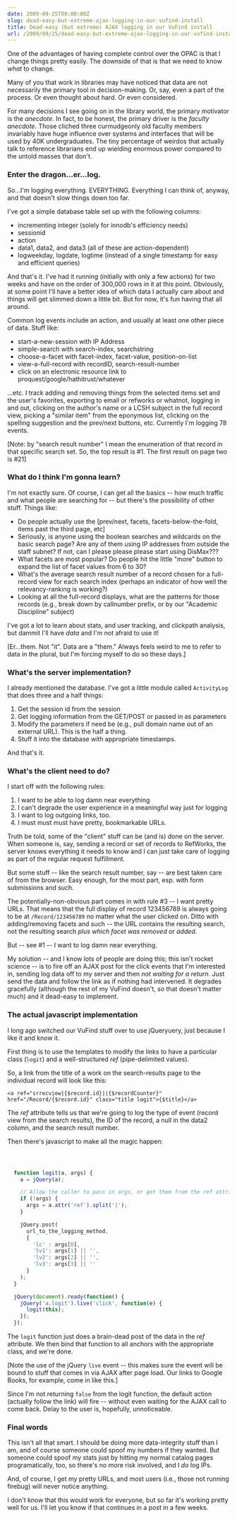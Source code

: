 ```yaml
---
date: 2009-09-25T00:00:00Z
slug: dead-easy-but-extreme-ajax-logging-in-our-vufind-install
title: Dead-easy (but extreme) AJAX logging in our VuFind install
url: /2009/09/25/dead-easy-but-extreme-ajax-logging-in-our-vufind-install/
---
```


One of the advantages of having complete control over the OPAC is that I change things pretty easily. The downside of that is that we need to know *what* to change.

Many of you that work in libraries may have noticed that data are not necessarily the primary tool in decision-making. Or, say, even a part of the process. Or even thought about hard. Or even considered.

For many decisions I see going on in the library world, the primary motivator is the *anecdote*. In fact, to be honest, the primary driver is the *faculty anecdote*. Those cliched three curmudgeonly old faculty members invariably have huge influence over systems and interfaces that will be used by 40K undergraduates. The tiny percentage of weirdos that actually talk to reference librarians end up wielding enormous power compared to the untold masses that don't.

### Enter the dragon...er...log.

So...I'm logging everything. EVERYTHING. Everything I can think of, anyway, and that doesn't slow things down too far.

I've got a simple database table set up with the following columns:

  * incrementing integer (solely for innodb's efficiency needs)
  * sessionid
  * action
  * data1, data2, and data3 (all of these are action-dependent)
  * logweekday, logdate, logtime (instead of a single timestamp for easy and efficient queries)

And that's it. I've had it running (initially with only a few actions) for two weeks and have on the order of 300,000 rows in it at this point. Obviously, at some point I'll have a better idea of which data I actually care about and things will get slimmed down a little bit. But for now, it's fun having that all around.

Common log events include an action, and usually at least one other piece of data. Stuff like:

  * start-a-new-session with IP Address
  * simple-search with search-index, searchstring
  * choose-a-facet with facet-index, facet-value, position-on-list
  * view-a-full-record with recordID, search-result-number
  * click on an electronic resource link to proquest/google/hathitrust/whatever

...etc. I track adding and removing things from the selected items set and the user's favorites, exporting to email or refworks or whatnot, logging in and out, clicking on the author's name or a LCSH subject in the full record view, picking a "similar item" from the eponymous list, clicking on the spelling suggestion and the prev/next buttons, etc. Currently I'm logging 78 events.

[Note: by "search result number" I mean the enumeration of that record in that specific search set. So, the top result is #1. The first result on page two is #21]

### What do I think I'm gonna learn?

I'm not exactly sure. Of course, I can get all the basics -- how much traffic and what people are searching for -- but there's the possibility of other stuff. Things like:

  * Do people actually use the [prev/next, facets, facets-below-the-fold, items past the third page, etc]
  * Seriously, is anyone using the boolean searches and wildcards on the basic search page? Are any of them using IP addresses from outside the staff subnet? If not, can I please please please start using DisMax???
  * What facets are most popular? Do people hit the little "more" button to expand the list of facet values from 6 to 30?
  * What's the average search result number of a record chosen for a full-record view for each search index (perhaps an indicator of how well the relevancy-ranking is working?)
  * Looking at all the full-record displays, what are the patterns for those records (e.g., break down by callnumber prefix, or by our "Academic Discipline" subject)

I've got a lot to learn about stats, and user tracking, and clickpath analysis, but dammit I'll have *data* and I'm not afraid to use it!

[Er...them. Not "it". Data are a "them."  Always feels weird to me to refer to data in the plural, but I'm forcing myself to do so these days.]

### What's the server implementation?

I already mentioned the database. I've got a little module called `ActivityLog` that does three and a half things:

  1. Get the session id from the session
  2. Get logging information from the GET/POST or passed in as parameters
  3. Modify the parameters if need be (e.g., pull domain name out of an external URL). This is the half a thing.
  4. Stuff it into the database with appropriate timestamps.

And that's it.

### What's the client need to do?

I start off with the following rules:

  1. I want to be able to log damn near everything
  2. I can't degrade the user experience in a meaningful way just for logging
  3. I want to log outgoing links, too.
  4. I must must must have pretty, bookmarkable URLs.

Truth be told, some of the "client" stuff can be (and is) done on the server. When someone is, say, sending a record or set of records to RefWorks, the server knows everything it needs to know and I can just take care of logging as part of the regular request fulfillment.

But some stuff -- like the search result number, say -- are best taken care of from the browser. Easy enough, for the most part, esp. with form submissions and such.

The potentially-non-obvious part comes in with rule #3 -- I want pretty URLs. That means that the full display of record 123456789 is always going to be at `/Record/123456789` no matter what the user clicked on. Ditto with adding/removing facets and such -- the URL contains the resulting search, not the resulting search *plus which facet was removed or added*.

But -- see #1 -- I want to log damn near everything.

My solution -- and I know lots of people are doing this; this isn't rocket science -- is to fire off an AJAX post for the click events that I'm interested in, sending log data off to my server and then *not waiting for a return*. Just send the data and follow the link as if nothing had intervened. It degrades gracefully (although the rest of my VuFind doesn't, so that doesn't matter much) and it dead-easy to implement.  

### The actual javascript implementation

I long ago switched our VuFind stuff over to use jQueryuery, just because I like it and know it.

First thing is to use the templates to modify the links to have a particular class (`logit`) and a well-structured *ref* (pipe-delimited values).

So, a link from the title of a work on the search-results page to the individual record will look like this:

    <a ref="srrecview|{$record.id}||{$recordCounter}" href="/Record/{$record.id}" class="title logit">{$title}</a>

The *ref* attribute tells us that we're going to log the type of event (record view from the search results), the ID of the record, a null in the data2 column, and the search result number.

Then there's javascript to make all the magic happen:


~~~javascript



  function logit(a, args) {
    a = jQuery(a);

    // Allow the caller to pass in args, or get them from the ref attribute
    if (!args) {
      args = a.attr('ref').split('|');
    }

    jQuery.post(
      url_to_the_logging_method,
      {
        'lc' : args[0],
        'lv1': args[1] || '',
        'lv2': args[2] || '',
        'lv3': args[3] || ''
      }
    );
  }

  jQuery(document).ready(function() {
    jQuery('a.logit').live('click', function(e) {
      logit(this);
    });
  });  

~~~

The `logit` function just does a brain-dead post of the data in the *ref* attribute. We then bind that function to all anchors with the appropriate class, and we're done.

[Note the use of the jQuery `live` event -- this makes sure the event will be bound to stuff that comes in via AJAX after page load. Our links to Google Books, for example, come in like this.]

Since I'm not returning `false` from the logit function, the default action (actually follow the link) will fire -- without even waiting for the AJAX call to come back. Delay to the user is, hopefully, unnoticeable.

### Final words

This isn't all that smart. I should be doing more data-integrity stuff than I am, and of course someone could spoof my numbers if they wanted. But someone could spoof my stats just by hitting my normal catalog pages programatically, too, so there's no more risk involved, and I *do* log IPs.

And, of course, I get my pretty URLs, and most users (i.e., those not running firebug) will never notice anything.

I don't know that this would work for everyone, but so far it's working pretty well for us. I'll let you know if that continues in a post in a few weeks.
